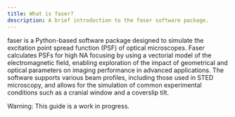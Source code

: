 ```yaml
---
title: What is faser?
description: A brief introduction to the faser software package.
---
```


faser is a Python-based software package designed to simulate the excitation point spread function (PSF) of optical microscopes. Faser calculates PSFs for high NA focusing by using a vectorial model of the electromagnetic field, enabling exploration of the impact of geometrical and optical parameters on imaging performance in advanced applications. The software supports various beam profiles, including those used in STED microscopy, and allows for the simulation of common experimental conditions such as a cranial window and a coverslip tilt.



<div class="text-red-300">
    <p>Warning: This guide is a work in progress.</p>
</div>